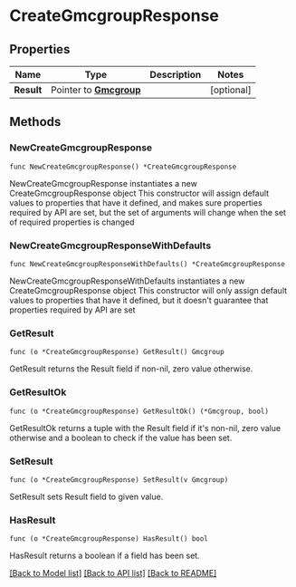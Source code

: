 # CreateGmcgroupResponse

## Properties

Name | Type | Description | Notes
------------ | ------------- | ------------- | -------------
**Result** | Pointer to [**Gmcgroup**](Gmcgroup.md) |  | [optional] 

## Methods

### NewCreateGmcgroupResponse

`func NewCreateGmcgroupResponse() *CreateGmcgroupResponse`

NewCreateGmcgroupResponse instantiates a new CreateGmcgroupResponse object
This constructor will assign default values to properties that have it defined,
and makes sure properties required by API are set, but the set of arguments
will change when the set of required properties is changed

### NewCreateGmcgroupResponseWithDefaults

`func NewCreateGmcgroupResponseWithDefaults() *CreateGmcgroupResponse`

NewCreateGmcgroupResponseWithDefaults instantiates a new CreateGmcgroupResponse object
This constructor will only assign default values to properties that have it defined,
but it doesn't guarantee that properties required by API are set

### GetResult

`func (o *CreateGmcgroupResponse) GetResult() Gmcgroup`

GetResult returns the Result field if non-nil, zero value otherwise.

### GetResultOk

`func (o *CreateGmcgroupResponse) GetResultOk() (*Gmcgroup, bool)`

GetResultOk returns a tuple with the Result field if it's non-nil, zero value otherwise
and a boolean to check if the value has been set.

### SetResult

`func (o *CreateGmcgroupResponse) SetResult(v Gmcgroup)`

SetResult sets Result field to given value.

### HasResult

`func (o *CreateGmcgroupResponse) HasResult() bool`

HasResult returns a boolean if a field has been set.


[[Back to Model list]](../README.md#documentation-for-models) [[Back to API list]](../README.md#documentation-for-api-endpoints) [[Back to README]](../README.md)



